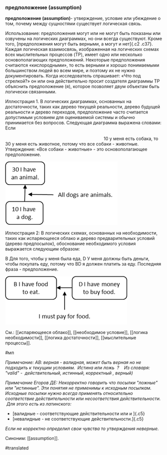 ### предположение (assumption)

**предположение (assumption)**- утверждение, условие или убеждение о том, почему между сущностями существует логическая связь.

Использование: предположения могут или не могут быть показаны или озвучены на логических диаграммах, но они всегда существуют. Кроме того, [предположения могут быть верными, а могут и нет]{.c2 .c37}. Каждая логическая взаимосвязь, изображенная на логических схемах всех мыслительных процессов (TP), имеет одно или несколько основополагающих предположений. Некоторые предположения считаются «кислородными», то есть верными и хорошо понимаемыми большинством людей во всем мире, и поэтому их не нужно документировать. Когда исследователь спрашивает: «Что под стрелкой?» он или она действительно просит создателя диаграммы TP объяснить предположение (я), которое позволяет двум объектам быть логически связанными.

Иллюстрация 1. В логических диаграммах, основанных на достаточности, таких как дерево текущей реальности, дерево будущей реальности и дерево переходов, предположение часто считается допустимым условием для оцениваемой системы и обычно принимается без вопросов. Следующая диаграмма выражена словами: Если                                                                                                                                                                                                                 10 у меня есть собака, то 30 у меня есть животное, потому что все собаки - животные. Утверждение: «Все собаки - животные» - это основополагающее предположение.

![](images/image135.png)

Иллюстрация 2: В логических схемах, основанных на необходимости, таких как испаряющееся облако и дерево предварительных условий (дерево предпосылок), обоснование необходимого условия выражается следующим образом:

B Для того, чтобы у меня была еда, D У меня должны быть деньги, чтобы покупать еду, потому что BD я должен платить за еду. Последняя фраза - предположение.

![](images/image44.png)

См.: [[испаряющееся облако]], [[необходимое условие]], [[логика необходимости]], [[логика достаточности]], [[мыслительные процессы]].

#мп

*Примечание: АВ: верная - валидная, может быть верная но не подходить к текущим условиям.  Истина или ложь  ?    Из словаря: "valid" -  действительный, истинный, корректный , верный)*

*Примечание Егоров ДЕ: Некорректно говорить что посылки \"ложные\" или \"истинные\". Эти понятия не применимы к исходным посылкам. Исходные посылки нужно всегда применять относительно соответствие действительности или несоответствия действительности.  Для этого есть из латинского:*

-   [валидные - соответствующие действительности или и ]{.c5}
-   [невалидные - не соответствующие действительности.]{.c5}

*Если не корректно определил свои чувства то утверждения неверные.*

Синоним: [[assumption]].

#translated
